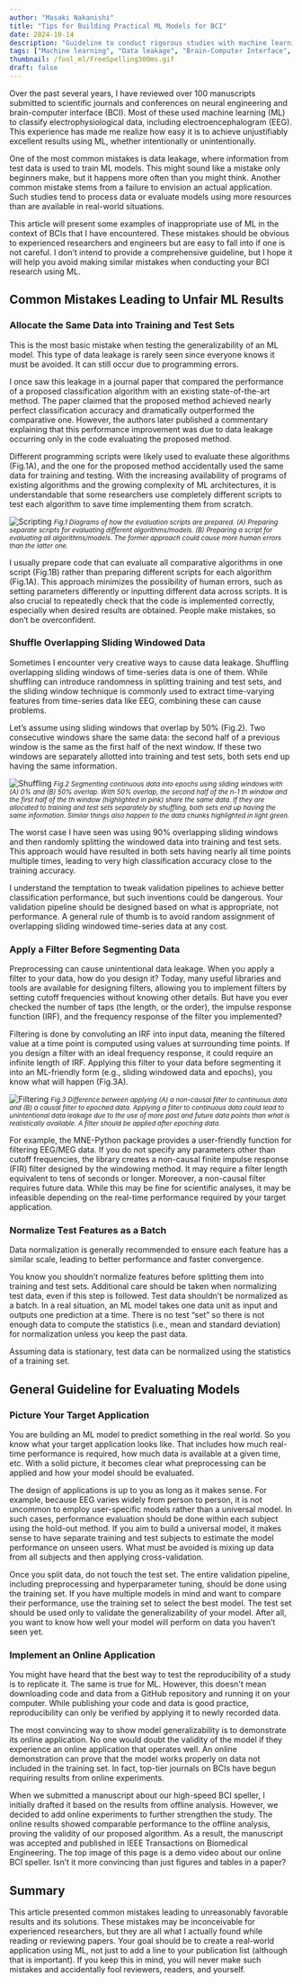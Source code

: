 ```yaml
---
author: "Masaki Nakanishi"
title: "Tips for Building Practical ML Models for BCI"
date: 2024-10-14
description: "Guideline to conduct rigorous studies with machine learning"
tags: ["Machine learning", "Data leakage", "Brain-Computer Interface", "EEG", "Filtering"]
thumbnail: /fool_ml/FreeSpelling300ms.gif
draft: false
---
```



<!--more-->


Over the past several years, I have reviewed over 100 manuscripts submitted to scientific journals and conferences on neural engineering and brain-computer interface (BCI). 
Most of these used machine learning (ML) to classify electrophysiological data, including electroencephalogram (EEG). 
This experience has made me realize how easy it is to achieve unjustifiably excellent results using ML, whether intentionally or unintentionally.

One of the most common mistakes is data leakage, where information from test data is used to train ML models. 
This might sound like a mistake only beginners make, but it happens more often than you might think. 
Another common mistake stems from a failure to envision an actual application. 
Such studies tend to process data or evaluate models using more resources than are available in real-world situations.

This article will present some examples of inappropriate use of ML in the context of BCIs that I have encountered. 
These mistakes should be obvious to experienced researchers and engineers but are easy to fall into if one is not careful. 
I don’t intend to provide a comprehensive guideline, but I hope it will help you avoid making similar mistakes when conducting your BCI research using ML.

<!--
In fact, many studies in which data leakage occurred have been submitted, which means the senior authors gave go sign.
Even worse, such studies sometimes pass peer-review.
-->

## Common Mistakes Leading to Unfair ML Results

### Allocate the Same Data into Training and Test Sets

This is the most basic mistake when testing the generalizability of an ML model. 
This type of data leakage is rarely seen since everyone knows it must be avoided. 
It can still occur due to programming errors.

I once saw this leakage in a journal paper that compared the performance of a proposed classification algorithm with an existing state-of-the-art method. 
The paper claimed that the proposed method achieved nearly perfect classification accuracy and dramatically outperformed the comparative one. 
However, the authors later published a commentary explaining that this performance improvement was due to data leakage occurring only in the code evaluating the proposed method.

Different programming scripts were likely used to evaluate these algorithms (Fig.1A), and the one for the proposed method accidentally used the same data for training and testing. 
With the increasing availability of programs of existing algorithms and the growing complexity of ML architectures, it is understandable that some researchers use completely different scripts to test each algorithm to save time implementing them from scratch.

![Scripting](/fool_ml/scripting.png)
*<small>Fig.1 Diagrams of how the evaluation scripts are prepared. (A) Preparing separate scripts for evaluating different algorithms/models. (B) Preparing a script for evaluating all algorithms/models. The former approach could cause more human errors than the latter one.</small>*

I usually prepare code that can evaluate all comparative algorithms in one script (Fig.1B) rather than preparing different scripts for each algorithm (Fig.1A). 
This approach minimizes the possibility of human errors, such as setting parameters differently or inputting different data across scripts. 
It is also crucial to repeatedly check that the code is implemented correctly, especially when desired results are obtained. 
People make mistakes, so don’t be overconfident.

<!--

In general, this can be properly done by Sklearn's `train_test_split` fucntion if you use Python. 
Sometimes you might need to generate a random sequence 

You do not usually see this type of leakage in submitted manuscripts and published articles because we all know this must be avoided. 
--> 


<!--
ML is for prediction, not for modeling.
ML models, therefore, should be evaluated using different data from those used for its training. 
-->



### Shuffle Overlapping Sliding Windowed Data

Sometimes I encounter very creative ways to cause data leakage. 
Shuffling overlapping sliding windows of time-series data is one of them. 
While shuffling can introduce randomness in splitting training and test sets, and the sliding window technique is commonly used to extract time-varying features from time-series data like EEG, combining these can cause problems.

Let’s assume using sliding windows that overlap by 50% (Fig.2). 
Two consecutive windows share the same data: the second half of a previous window is the same as the first half of the next window. 
If these two windows are separately allotted into training and test sets, both sets end up having the same information.

![Shuffling](/fool_ml/shuffle_windows.png)
*<small>Fig.2 Segmenting continuous data into epochs using sliding windows with (A) 0% and (B) 50% overlap. With 50% overlap, the second half of the n-1 th window and the first half of the th window (highlighted in pink) share the same data. If they are allocated to training and test sets separately by shuffling, both sets end up having the same information. Similar things also happen to the data chunks highlighted in light green.</small>*

The worst case I have seen was using 90% overlapping sliding windows and then randomly splitting the windowed data into training and test sets. 
This approach would have resulted in both sets having nearly all time points multiple times, leading to very high classification accuracy close to the training accuracy.

I understand the temptation to tweak validation pipelines to achieve better classification performance, but such inventions could be dangerous. 
Your validation pipeline should be designed based on what is appropriate, not performance. 
A general rule of thumb is to avoid random assignment of overlapping sliding windowed time-series data at any cost.

### Apply a Filter Before Segmenting Data

Preprocessing can cause unintentional data leakage. 
When you apply a filter to your data, how do you design it? 
Today, many useful libraries and tools are available for designing filters, allowing you to implement filters by setting cutoff frequencies without knowing other details. 
But have you ever checked the number of taps (the length, or the order), the impulse response function (IRF), and the frequency response of the filter you implemented?

Filtering is done by convoluting an IRF into input data, meaning the filtered value at a time point is computed using values at surrounding time points. 
If you design a filter with an ideal frequency response, it could require an infinite length of IRF. 
Applying this filter to your data before segmenting it into an ML-friendly form (e.g., sliding windowed data and epochs), you know what will happen (Fig.3A).

![Filtering](/fool_ml/filtering.png)
*<small>Fig.3 Difference between applying (A) a non-causal filter to continuous data and (B) a causal filter to epoched data. Applying a filter to continuous data could lead to unintentional data leakage due to the use of more past and future data points than what is realistically available. A filter should be applied after epoching data.</small>*

For example, the MNE-Python package provides a user-friendly function for filtering EEG/MEG data. 
If you do not specify any parameters other than cutoff frequencies, the library creates a non-causal finite impulse response (FIR) filter designed by the windowing method. 
It may require a filter length equivalent to tens of seconds or longer. 
Moreover, a non-causal filter requires future data. 
While this may be fine for scientific analyses, it may be infeasible depending on the real-time performance required by your target application.


### Normalize Test Features as a Batch

Data normalization is generally recommended to ensure each feature has a similar scale, leading to better performance and faster convergence.

You know you shouldn’t normalize features before splitting them into training and test sets. 
Additional care should be taken when normalizing test data, even if this step is followed. 
Test data shouldn’t be normalized as a batch. 
In a real situation, an ML model takes one data unit as input and outputs one prediction at a time. 
There is no test “set” so there is not enough data to compute the statistics (i.e., mean and standard deviation) for normalization unless you keep the past data.

Assuming data is stationary, test data can be normalized using the statistics of a training set.


## General Guideline for Evaluating Models


### Picture Your Target Application

You are building an ML model to predict something in the real world. 
So you know what your target application looks like. 
That includes how much real-time performance is required, how much data is available at a given time, etc. 
With a solid picture, it becomes clear what preprocessing can be applied and how your model should be evaluated.

The design of applications is up to you as long as it makes sense. 
For example, because EEG varies widely from person to person, it is not uncommon to employ user-specific models rather than a universal model. 
In such cases, performance evaluation should be done within each subject using the hold-out method. 
If you aim to build a universal model, it makes sense to have separate training and test subjects to estimate the model performance on unseen users. 
What must be avoided is mixing up data from all subjects and then applying cross-validation.

Once you split data, do not touch the test set. 
The entire validation pipeline, including preprocessing and hyperparameter tuning, should be done using the training set. 
If you have multiple models in mind and want to compare their performance, use the training set to select the best model. 
The test set should be used only to validate the generalizability of your model. 
After all, you want to know how well your model will perform on data you haven’t seen yet.

### Implement an Online Application

You might have heard that the best way to test the reproducibility of a study is to replicate it. 
The same is true for ML. 
However, this doesn't mean downloading code and data from a GitHub repository and running it on your computer. 
While publishing your code and data is good practice, reproducibility can only be verified by applying it to newly recorded data.

The most convincing way to show model generalizability is to demonstrate its online application. 
No one would doubt the validity of the model if they experience an online application that operates well. 
An online demonstration can prove that the model works properly on data not included in the training set. 
In fact, top-tier journals on BCIs have begun requiring results from online experiments.

When we submitted a manuscript about our high-speed BCI speller, I initially drafted it based on the results from offline analysis. 
However, we decided to add online experiments to further strengthen the study. 
The online results showed comparable performance to the offline analysis, proving the validity of our proposed algorithm. 
As a result, the manuscript was accepted and published in IEEE Transactions on Biomedical Engineering. 
The top image of this page is a demo video about our online BCI speller. 
Isn’t it more convincing than just figures and tables in a paper?


## Summary

This article presented common mistakes leading to unreasonably favorable results and its solutions. 
These mistakes may be inconceivable for experienced researchers, but they are all what I actually found while reading or reviewing papers. 
Your goal should be to create a real-world application using ML, not just to add a line to your publication list (although that is important). 
If you keep this in mind, you will never make such mistakes and accidentally fool reviewers, readers, and yourself.